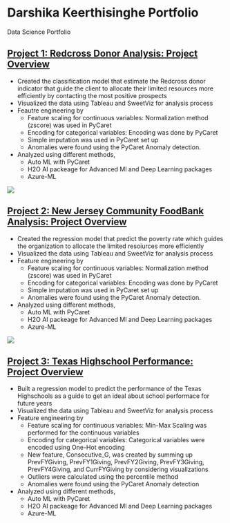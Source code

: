 # Darshika Keerthisinghe Portfolio
Data Science Portfolio

## [Project 1: Redcross Donor Analysis: Project Overview](https://github.com/dcw8161/Redcross-Donor-Analysis)

* Created the classification model that estimate the Redcross donor indicator that guide the client to allocate their limited resources more efficiently by contacting the most positive prospects
* Visualized the data using Tableau and SweetViz for analysis process
* Feautre engineering by
   * Feature scaling for continuous variables: Normalization method (zscore) was used in PyCaret 
   * Encoding for categorical variables: Encoding was done by PyCaret
   * Simple imputation was used in PyCaret set up
   * Anomalies were found using the PyCaret Anomaly detection.
* Analyzed using different methods,
   * Auto ML with PyCaret
   * H2O AI packeage for Advanced Ml and Deep Learning packages
   * Azure-ML

![](https://user-images.githubusercontent.com/48637798/148803726-5574ccc2-bcd4-42d3-addf-8e09256e9c93.png)

## [Project 2: New Jersey Community FoodBank Analysis: Project Overview](https://github.com/dcw8161/New-Jersey-Community-FoodBank-Data-Analysis)

* Created the regression model that predict the poverty rate which guides the organization to allocate the limited resoiurces more efficiently
* Visualized the data using Tableau and SweetViz for analysis process
* Feature engineering by
   * Feature scaling for continuous variables:  Normalization method (zscore) was used in PyCaret 
   * Encoding for categorical variables: Encoding was done by PyCaret
   * Simple imputation was used in PyCaret set up
   * Anomalies were found using the PyCaret Anomaly detection.
* Analyzed using different methods,
   * Auto ML with PyCaret
   * H2O AI packeage for Advanced Ml and Deep Learning packages
   * Azure-ML

![](https://user-images.githubusercontent.com/48637798/148815382-ee5d2e9a-d001-4edf-bf61-18477c0d420c.png)

## [Project 3: Texas Highschool Performance: Project Overview](https://github.com/dcw8161/Texas-High-School-Data-Analysis)

* Built a regression model to predict the performance of the Texas Highschools as a guide to get an ideal about school performace for future years
* Visualized the data using Tableau and SweetViz for analysis process
* Feature engineering by
    * Feature scaling for continuous variables:  Min-Max Scaling was performed for the continuous variables
    * Encoding for categorical variables: Categorical variables were encoded using One-Hot encoding
    * New feature, Consecutive_G, was created by summing up PrevFYGiving, PrevFY1Giving, PrevFY2Giving, PrevFY3Giving, PrevFY4Giving, and CurrFYGiving by considering visualizations
    * Outliers were calculated using the percentile method
    * Anomalies were found using the PyCaret Anomaly detection
* Analyzed using different methods,
   * Auto ML with PyCaret
   * H2O AI packeage for Advanced Ml and Deep Learning packages
   * Azure-ML





